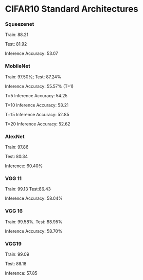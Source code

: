 # CIFAR10 Standard Architectures

### Squeezenet

Train: 88.21

Test: 81.92

Inference Accuracy: 53.07

### MobileNet

Train: 97.50%; Test: 87.24%

Inference Accuracy: 55.57% (T=1)

T=5 Inference Accuracy: 54.25

T=10 Inference Accuracy: 53.21

T=15 Inference Accuracy: 52.85

T=20 Inference Accuracy: 52.62



### AlexNet

Train: 97.86

Test: 80.34

Inference: 60.40%



### VGG 11

Train: 99.13 Test:86.43

Inference Accuracy: 58.04%



### VGG 16

Train: 99.58%. Test: 88.95%

Inference Accuracy: 58.70%



### VGG19

Train: 99.09

Test: 88.18

Inference: 57.85